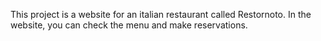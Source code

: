 This project is a website for an italian restaurant called Restornoto.
In the website, you can check the menu and make reservations.
